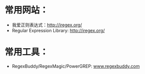 # 常用网站：

* 我爱正则表达式：http://iregex.org/
* Regular Expression Library: http://iregex.org/

# 常用工具：

* RegexBuddy/RegexMagic/PowerGREP: www.regexbuddy.com
